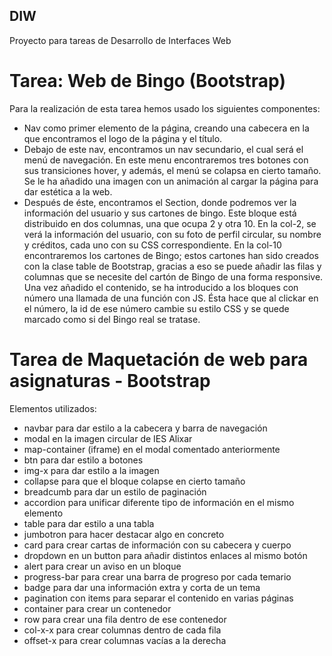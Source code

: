 ## DIW
Proyecto para tareas de Desarrollo de Interfaces Web

# Tarea: Web de Bingo (Bootstrap)
Para la realización de esta tarea hemos usado los siguientes componentes:
- Nav como primer elemento de la página, creando una cabecera en la que encontramos el logo de la página y el título.
- Debajo de este nav, encontramos un nav secundario, el cual será el menú de navegación. En este menu encontraremos tres botones con sus transiciones hover, y además, el menú se colapsa en cierto tamaño. Se le ha añadido una imagen con un animación al cargar la página para dar estética a la web.
- Después de éste, encontramos el Section, donde podremos ver la información del usuario y sus cartones de bingo. Este bloque está distribuido en dos columnas, una que ocupa 2 y otra 10. En la col-2, se verá la información del usuario, con su foto de perfil circular, su nombre y créditos, cada uno con su CSS correspondiente. En la col-10 encontraremos los cartones de Bingo; estos cartones han sido creados con la clase table de Bootstrap, gracias a eso se puede añadir las filas y columnas que se necesite del cartón de Bingo de una forma responsive. Una vez añadido el contenido, se ha introducido a los bloques con número una llamada de una función con JS. Ésta hace que al clickar en el número, la id de ese número cambie su estilo CSS y se quede marcado como si del Bingo real se tratase. 

# Tarea de Maquetación de web para asignaturas - Bootstrap
Elementos utilizados:
- navbar para dar estilo a la cabecera y barra de navegación
- modal en la imagen circular de IES Alixar
- map-container (iframe) en el modal comentado anteriormente
- btn para dar estilo a botones
- img-x para dar estilo a la imagen
- collapse para que el bloque colapse en cierto tamaño
- breadcumb para dar un estilo de paginación
- accordion para unificar diferente tipo de información en el mismo elemento
- table para dar estilo a una tabla
- jumbotron para hacer destacar algo en concreto
- card para crear cartas de información con su cabecera y cuerpo
- dropdown en un button para añadir distintos enlaces al mismo botón
- alert para crear un aviso en un bloque
- progress-bar para crear una barra de progreso por cada temario
- badge para dar una información extra y corta de un tema
- pagination con items para separar el contenido en varias páginas
- container para crear un contenedor
- row para crear una fila dentro de ese contenedor
- col-x-x para crear columnas dentro de cada fila
- offset-x para crear columnas vacías a la derecha
